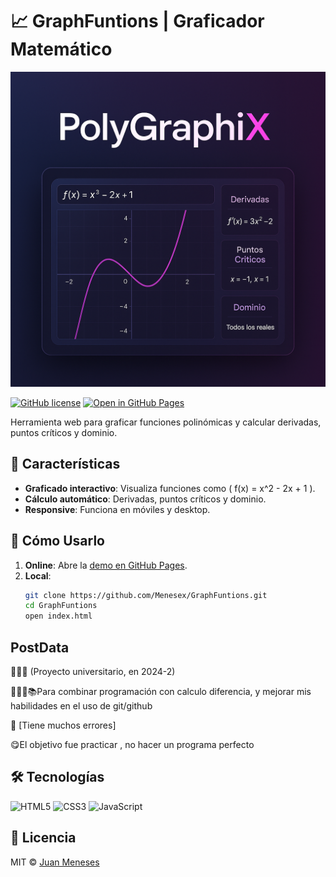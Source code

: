 # 📈 GraphFuntions | Graficador Matemático  
<div align="center">
  <img src="preview_resized.png" width="600" alt="GraphFuntions Preview">
</div>

[![GitHub license](https://img.shields.io/badge/license-MIT-blue)](LICENSE)
[![Open in GitHub Pages](https://img.shields.io/badge/live%20demo-GitHub%20Pages-brightgreen)](https://menesex.github.io/GraphFuntions/)

Herramienta web para graficar funciones polinómicas y calcular derivadas, puntos críticos y dominio.  

## 🚀 Características  
- **Graficado interactivo**: Visualiza funciones como \( f(x) = x^2 - 2x + 1 \).  
- **Cálculo automático**: Derivadas, puntos críticos y dominio.  
- **Responsive**: Funciona en móviles y desktop.  

## 🔧 Cómo Usarlo  
1. **Online**: Abre la [demo en GitHub Pages](https://menesex.github.io/GraphFuntions/).  
2. **Local**:  
   ```bash
   git clone https://github.com/Menesex/GraphFuntions.git
   cd GraphFuntions
   open index.html
   ```
## PostData
👨🏻‍🎓​ (Proyecto universitario, en 2024-2)

👨🏻‍💻📚Para combinar programación con calculo diferencia, y mejorar mis habilidades en el uso de git/github
 
🥶​ [Tiene muchos errores]

😋El objetivo fue practicar , no hacer un programa perfecto


## 🛠️ Tecnologías  
![HTML5](https://img.shields.io/badge/HTML5-E34F26?style=flat&logo=html5&logoColor=white)
![CSS3](https://img.shields.io/badge/CSS3-1572B6?style=flat&logo=css3&logoColor=white)
![JavaScript](https://img.shields.io/badge/JavaScript-F7DF1E?style=flat&logo=javascript&logoColor=black)

## 📄 Licencia  
MIT © [Juan Meneses](https://github.com/Menesex)  